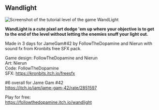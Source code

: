 ## Wandlight

![Screenshot of the tutorial level of the game WandLight](https://github.com/user-attachments/assets/b357df24-0b5a-4e5f-99c9-dc0e6c2cb190)

**WandLight is a cute pixel art dodge 'em up where your objective is to get to the end of the level without letting the enemies snuff your light out.**

Made in 3 days for JameGam#42 by FollowTheDopamine and Nierun with sound fx from Kronbits free SFX pack.

Game design: FollowTheDopamine and Nierun<br/>
Art: Nierun<br/>
Code: FollowTheDopamine<br/>
SFX: https://kronbits.itch.io/freesfx<br/>

#6 overall for Jame Gam #42<br/>
https://itch.io/jam/jame-gam-42/rate/2851597

Play for free:<br/>
https://followthedopamine.itch.io/wandlight
